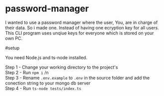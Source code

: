 # password-manager

I wanted to use a password manager where the user, You, are in charge of their data. So i made one. Instead of having one ecryption key for all users.  
This CLI program uses unqiue keys for everyone which is stored on your own PC.  

#setup  
  
You need Node.js and ts-node installed.  
  
Step 1 - Change your working directory to the project's  
Step 2 - Run `npm i` /n  
Step 3 - Rename `.env.example` to `.env` in the source folder and add the conection string to your mongo db server  
Step 4 - Run `ts-node tests/index.ts`  
